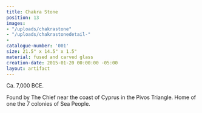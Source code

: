 ```yaml
---
title: Chakra Stone
position: 13
images:
- "/uploads/chakrastone"
- "/uploads/chakrastonedetail-"
- 
catalogue-number: '001'
size: 21.5" x 14.5" x 1.5"
material: fused and carved glass
creation-date: 2015-01-20 00:00:00 -05:00
layout: artifact
---
```


Ca. 7,000 BCE.

Found by The Chief near the coast of Cyprus in the Pivos Triangle. Home of one the 7 colonies of Sea People.